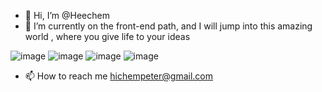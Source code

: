 - 👋 Hi, I’m @Heechem
- 🌱 I’m currently on the front-end path, and I will jump into this amazing world , where you give life to your ideas

![image](https://github.com/Heechem/Heechem/assets/117024247/b6d27fdf-7c87-4635-b947-b90e0ef885e1) 
![image](https://github.com/Heechem/Heechem/assets/117024247/db501a94-0268-4120-84fd-d8bcb23faf12)
![image](https://github.com/Heechem/Heechem/assets/117024247/dc74d90a-da4e-4718-908a-92bcbd803d12)
![image](https://github.com/Heechem/Heechem/assets/117024247/14f6c87c-7d36-4fd3-be12-cfe00ebf5b27)









- 📫 How to reach me hichempeter@gmail.com

<!---
Heechem/Heechem is a ✨ special ✨ repository because its `README.md` (this file) appears on your GitHub profile.
You can click the Preview link to take a look at your changes.
--->
